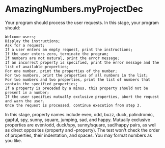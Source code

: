 # AmazingNumbers.myProjectDec
Your program should process the user requests. In this stage, your program should:

    Welcome users;
    Display the instructions;
    Ask for a request;
    If a user enters an empty request, print the instructions;
    If the user enters zero, terminate the program;
    If numbers are not natural, print the error message;
    If an incorrect property is specified, print the error message and the list of available properties;
    For one number, print the properties of the number;
    For two numbers, print the properties of all numbers in the list;
    For two numbers and two properties, print the list of numbers that contain the specified properties;
    If a property is preceded by a minus, this property should not be present in a number;
    If the user specifies mutually exclusive properties, abort the request and warn the user.
    Once the request is processed, continue execution from step 3.

In this stage, property names include even,
odd, buzz, duck, palindromic, gapful, spy, sunny, square, jumping, sad, and happy.
Mutually exclusive properties are even/odd, duck/spy, sunny/square, sad/happy pairs,
as well as direct opposites (property and -property). The test won't check the order of properties,
their indentation, and spaces. You may format numbers as you like.
